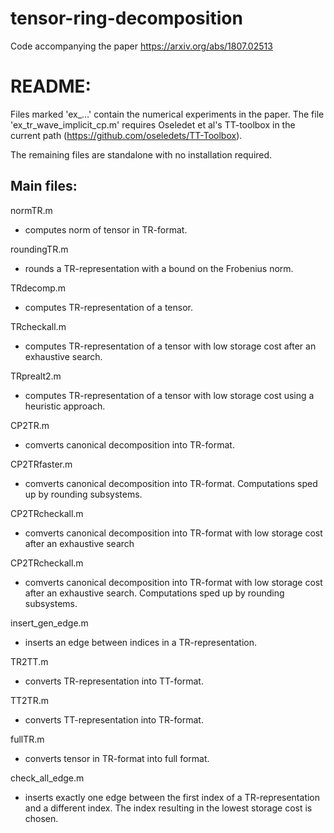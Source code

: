 # tensor-ring-decomposition

Code accompanying the paper https://arxiv.org/abs/1807.02513

README:
=======

Files marked 'ex_...' contain the numerical experiments in the paper.
The file 'ex_tr_wave_implicit_cp.m' requires Oseledet et al's TT-toolbox
in the current path (https://github.com/oseledets/TT-Toolbox).

The remaining files are standalone with no installation required.


Main files:
-----------
normTR.m
 - computes norm of tensor in TR-format.

 roundingTR.m
 - rounds a TR-representation with a bound on the Frobenius norm.

TRdecomp.m
  - computes TR-representation of a tensor.

TRcheckall.m
  - computes TR-representation of a tensor with low storage cost after
    an exhaustive search.

TRprealt2.m
  - computes TR-representation of a tensor with low storage cost using
    a heuristic approach.

CP2TR.m
  - comverts canonical decomposition into TR-format.

CP2TRfaster.m
  - comverts canonical decomposition into TR-format. Computations sped up by rounding subsystems.

CP2TRcheckall.m
  - comverts canonical decomposition into TR-format with low storage cost after
    an exhaustive search

CP2TRcheckall.m
  - comverts canonical decomposition into TR-format with low storage cost after
    an exhaustive search. Computations sped up by rounding subsystems.

insert_gen_edge.m
  - inserts an edge between indices in a TR-representation.

TR2TT.m
  - converts TR-representation into TT-format.

TT2TR.m
  - converts TT-representation into TR-format.

fullTR.m
  - converts tensor in TR-format into full format.

check_all_edge.m
  - inserts exactly one edge between the first index of a TR-representation and a different index. The index resulting in the lowest storage cost is chosen.
